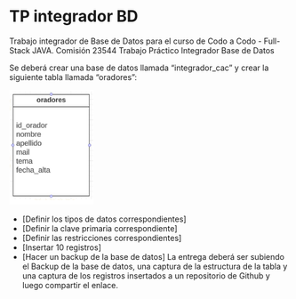 # TP integrador BD
Trabajo integrador de Base de Datos para el curso de Codo a Codo - Full-Stack JAVA.
Comisión 23544
 Trabajo Práctico Integrador Base de Datos

Se deberá crear una base de datos llamada “integrador_cac” y crear la siguiente tabla llamada “oradores”:


<img src="./formato_tabla.png" width="30%" height="30%">

* [Definir los tipos de datos correspondientes]
* [Definir la clave primaria correspondiente]
* [Definir las restricciones correspondientes]
* [Insertar 10 registros]
* [Hacer un backup de la base de datos]
La entrega deberá ser subiendo el Backup de la base de datos, una captura de la estructura de la tabla y una captura de los registros insertados a un repositorio de Github y luego compartir el enlace.
